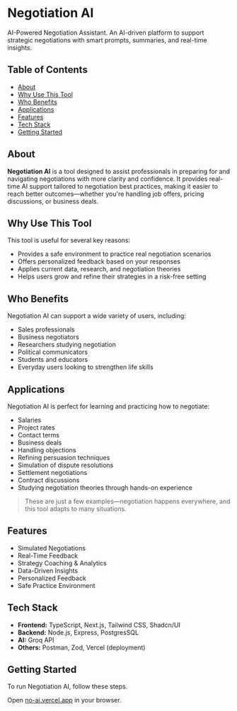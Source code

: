# Negotiation AI

AI-Powered Negotiation Assistant.
An AI-driven platform to support strategic negotiations with smart prompts, summaries, and real-time insights.

## Table of Contents

- [About](#about)
- [Why Use This Tool](#why-use-this-tool)
- [Who Benefits](#who-benefits) 
- [Applications](#applications)   
- [Features](#features)  
- [Tech Stack](#tech-stack)  
- [Getting Started](#getting-started) 


## About

**Negotiation AI** is a tool designed to assist professionals in preparing for and navigating negotiations with more clarity and confidence. It provides real-time AI support tailored to negotiation best practices, making it easier to reach better outcomes—whether you're handling job offers, pricing discussions, or business deals.


## Why Use This Tool

This tool is useful for several key reasons:

- Provides a safe environment to practice real negotiation scenarios  
- Offers personalized feedback based on your responses  
- Applies current data, research, and negotiation theories  
- Helps users grow and refine their strategies in a risk-free setting
  

## Who Benefits

Negotiation AI can support a wide variety of users, including:

- Sales professionals  
- Business negotiators  
- Researchers studying negotiation  
- Political communicators  
- Students and educators  
- Everyday users looking to strengthen life skills


## Applications

Negotiation AI is perfect for learning and practicing how to negotiate:

- Salaries  
- Project rates  
- Contact terms  
- Business deals  
- Handling objections  
- Refining persuasion techniques  
- Simulation of dispute resolutions  
- Settlement negotiations  
- Contract discussions  
- Studying negotiation theories through hands-on experience  

> These are just a few examples—negotiation happens everywhere, and this tool adapts to many situations.


## Features

- Simulated Negotiations
- Real-Time Feedback 
- Strategy Coaching & Analytics
- Data-Driven Insights 
- Personalized Feedback
- Safe Practice Environment


## Tech Stack

- **Frontend:** TypeScript, Next.js, Tailwind CSS, Shadcn/UI  
- **Backend:** Node.js, Express, PostgresSQL
- **AI:** Groq API 
- **Others:** Postman, Zod, Vercel (deployment)


## Getting Started

To run Negotiation AI, follow these steps.

Open [no-ai.vercel.app](https://no-ai.vercel.app/) in your browser.
